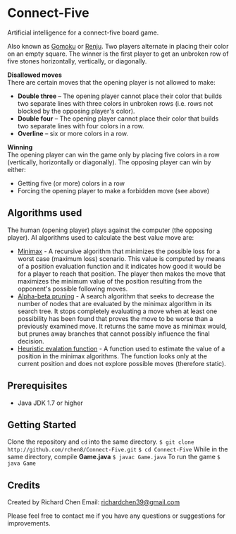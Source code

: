 # Connect-Five
Artificial intelligence for a connect-five board game.

Also known as [Gomoku](http://en.wikipedia.org/wiki/Gomoku) or [Renju](http://en.wikipedia.org/wiki/Renju). Two players alternate in placing their color on an empty square. The winner is the first player to get an unbroken row of five stones horizontally, vertically, or diagonally.

**Disallowed moves**  
There are certain moves that the opening player is not allowed to make:
* **Double three** – The opening player cannot place their color that builds two separate lines with three colors in unbroken rows (i.e. rows not blocked by the opposing player's color).
* **Double four** – The opening player cannot place their color that builds two separate lines with four colors in a row.
* **Overline** – six or more colors in a row.

**Winning**  
The opening player can win the game only by placing five colors in a row (vertically, horizontally or diagonally).
The opposing player can win by either:
* Getting five (or more) colors in a row
* Forcing the opening player to make a forbidden move (see above)

## Algorithms used
The human (opening player) plays against the computer (the opposing player). AI algorithms used to calculate the best value move are:
* [Minimax](http://en.wikipedia.org/wiki/Minimax#Minimax_algorithm_with_alternate_moves) - A recursive algorithm that  minimizes the possible loss for a worst case (maximum loss) scenario. This value is computed by means of a position evaluation function and it indicates how good it would be for a player to reach that position. The player then makes the move that maximizes the minimum value of the position resulting from the opponent's possible following moves.
* [Alpha-beta pruning](http://en.wikipedia.org/wiki/Alpha%E2%80%93beta_pruning) - A search algorithm that seeks to decrease the number of nodes that are evaluated by the minimax algorithm in its search tree. It stops completely evaluating a move when at least one possibility has been found that proves the move to be worse than a previously examined move. It returns the same move as minimax would, but prunes away branches that cannot possibly influence the final decision.
* [Heuristic evalation function](http://en.wikipedia.org/wiki/Evaluation_function) - A function used to estimate the value of a position in the minimax algorithms. The function looks only at the current position and does not explore possible moves (therefore static).

## Prerequisites
* Java JDK 1.7 or higher

## Getting Started
Clone the repository and `cd` into the same directory.
`$ git clone http://github.com/rchen8/Connect-Five.git`
`$ cd Connect-Five`
While in the same directory, compile **Game.java**
`$ javac Game.java`
To run the game
`$ java Game`

## Credits
Created by Richard Chen
Email: richardchen39@gmail.com

Please feel free to contact me if you have any questions or suggestions for improvements.
